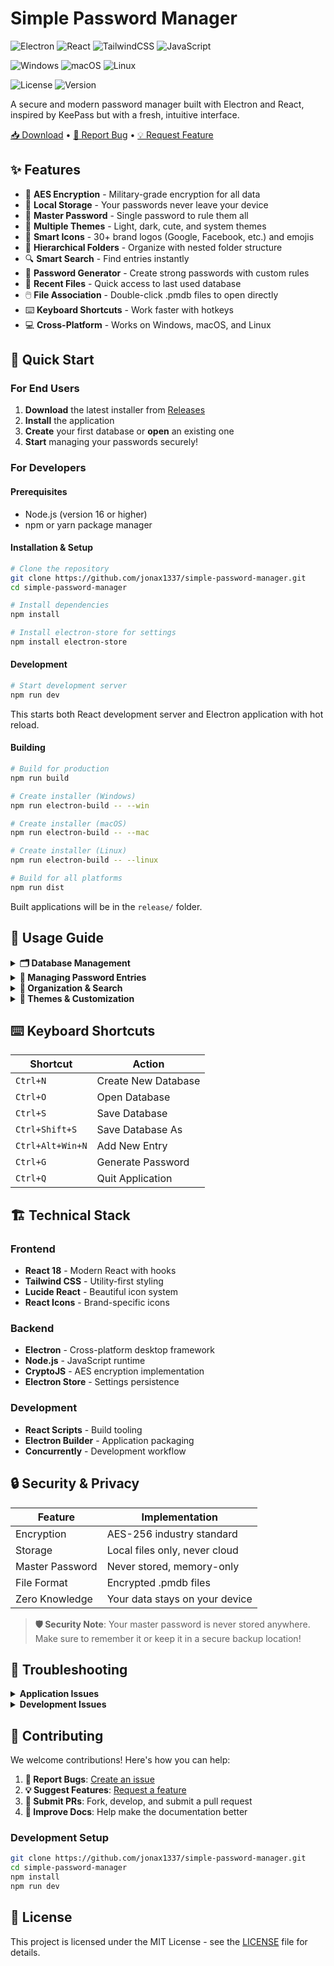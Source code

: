 # Simple Password Manager

![Electron](https://img.shields.io/badge/Electron-47848F?style=for-the-badge&logo=Electron&logoColor=white)
![React](https://img.shields.io/badge/React-20232A?style=for-the-badge&logo=react&logoColor=61DAFB)
![TailwindCSS](https://img.shields.io/badge/Tailwind_CSS-38B2AC?style=for-the-badge&logo=tailwind-css&logoColor=white)
![JavaScript](https://img.shields.io/badge/JavaScript-F7DF1E?style=for-the-badge&logo=javascript&logoColor=black)

![Windows](https://img.shields.io/badge/Windows-0078D6?style=for-the-badge&logo=windows&logoColor=white)
![macOS](https://img.shields.io/badge/macOS-000000?style=for-the-badge&logo=apple&logoColor=white)
![Linux](https://img.shields.io/badge/Linux-FCC624?style=for-the-badge&logo=linux&logoColor=black)

![License](https://img.shields.io/badge/License-MIT-yellow?style=for-the-badge)
![Version](https://img.shields.io/badge/Version-0.0.1--beta-orange?style=for-the-badge)

A secure and modern password manager built with Electron and React, inspired by KeePass but with a fresh, intuitive interface.

[📥 Download](https://github.com/jonax1337/simple-password-manager/releases) • [🐛 Report Bug](https://github.com/jonax1337/simple-password-manager/issues) • [💡 Request Feature](https://github.com/jonax1337/simple-password-manager/issues)

## ✨ Features

- 🔐 **AES Encryption** - Military-grade encryption for all data
- 💾 **Local Storage** - Your passwords never leave your device  
- 🔑 **Master Password** - Single password to rule them all
- 🎨 **Multiple Themes** - Light, dark, cute, and system themes
- 🎯 **Smart Icons** - 30+ brand logos (Google, Facebook, etc.) and emojis
- 📁 **Hierarchical Folders** - Organize with nested folder structure
- 🔍 **Smart Search** - Find entries instantly
- 🔧 **Password Generator** - Create strong passwords with custom rules
- 📂 **Recent Files** - Quick access to last used database
- 🖱️ **File Association** - Double-click .pmdb files to open directly
- ⌨️ **Keyboard Shortcuts** - Work faster with hotkeys
- 💻 **Cross-Platform** - Works on Windows, macOS, and Linux

## 🚀 Quick Start

### For End Users

1. **Download** the latest installer from [Releases](https://github.com/jonax1337/simple-password-manager/releases)
2. **Install** the application
3. **Create** your first database or **open** an existing one
4. **Start** managing your passwords securely!

### For Developers

#### Prerequisites
- Node.js (version 16 or higher)
- npm or yarn package manager

#### Installation & Setup

```bash
# Clone the repository
git clone https://github.com/jonax1337/simple-password-manager.git
cd simple-password-manager

# Install dependencies
npm install

# Install electron-store for settings
npm install electron-store
```

#### Development

```bash
# Start development server
npm run dev
```

This starts both React development server and Electron application with hot reload.

#### Building

```bash
# Build for production
npm run build

# Create installer (Windows)
npm run electron-build -- --win

# Create installer (macOS)  
npm run electron-build -- --mac

# Create installer (Linux)
npm run electron-build -- --linux

# Build for all platforms
npm run dist
```

Built applications will be in the `release/` folder.

## 📖 Usage Guide

<details>
<summary><strong>🗂️ Database Management</strong></summary>

### Creating a New Database
1. Launch the application
2. Click **Create New Database** or `Ctrl+N`
3. Choose a location and filename for your `.pmdb` file
4. Set a strong master password
5. Start adding your password entries

### Opening an Existing Database
1. Click **Open Database** or `Ctrl+O`
2. Select your `.pmdb` file (or double-click it in Explorer)
3. Enter your master password to unlock

> **💡 Tip**: Recently opened databases are automatically suggested on startup!

</details>

<details>
<summary><strong>🔑 Managing Password Entries</strong></summary>

### Adding New Entries
1. Click **Add Entry** or press `Ctrl+Alt+Win+N`
2. Fill in the details:
   - **Title**: Recognizable name (e.g., "Gmail", "Work Email")
   - **Folder**: Choose or create an organization folder
   - **URL**: Website URL (clickable for quick access)
   - **Username**: Your username or email
   - **Password**: Use the generator for strong passwords
   - **Icon**: Pick from 30+ brand logos, emojis, or general icons
   - **Notes**: Additional information or security questions

### Using the Password Generator
1. Click **Generate** in the password field or press `Ctrl+G`
2. Customize options:
   - **Length**: 4-128 characters
   - **Character types**: Letters, numbers, symbols
   - **Exclude similar**: Avoid confusing characters (i, l, 1, L, o, 0, O)
3. Copy and use the generated password

</details>

<details>
<summary><strong>📁 Organization & Search</strong></summary>

### Folder Management
- **Create folders**: Right-click in the folder tree
- **Nested structure**: Organize with subfolders (Work → Email → Gmail)
- **Move entries**: Drag & drop or edit entry folder
- **Folder icons**: Automatic icons based on content

### Finding Entries
- **Search bar**: Type to find entries by title, username, or URL
- **Folder filtering**: Click folders to show only those entries
- **Recent files**: Last opened database loads automatically

</details>

<details>
<summary><strong>🎨 Themes & Customization</strong></summary>

### Available Themes
- **Light**: Clean and bright interface
- **Dark**: Easy on the eyes for night use  
- **Cute**: Playful pink-themed design
- **System**: Automatically matches your OS theme

### Changing Themes
1. Click **Style** in the menu bar
2. Select your preferred theme
3. Theme is saved and applied automatically

</details>

## ⌨️ Keyboard Shortcuts

| Shortcut | Action |
|----------|--------|
| `Ctrl+N` | Create New Database |
| `Ctrl+O` | Open Database |
| `Ctrl+S` | Save Database |
| `Ctrl+Shift+S` | Save Database As |
| `Ctrl+Alt+Win+N` | Add New Entry |
| `Ctrl+G` | Generate Password |
| `Ctrl+Q` | Quit Application |

## 🏗️ Technical Stack

### Frontend
- **React 18** - Modern React with hooks
- **Tailwind CSS** - Utility-first styling
- **Lucide React** - Beautiful icon system
- **React Icons** - Brand-specific icons

### Backend  
- **Electron** - Cross-platform desktop framework
- **Node.js** - JavaScript runtime
- **CryptoJS** - AES encryption implementation
- **Electron Store** - Settings persistence

### Development
- **React Scripts** - Build tooling
- **Electron Builder** - Application packaging
- **Concurrently** - Development workflow

## 🔒 Security & Privacy

| Feature | Implementation |
|---------|----------------|
| Encryption | AES-256 industry standard |
| Storage | Local files only, never cloud |
| Master Password | Never stored, memory-only |
| File Format | Encrypted .pmdb files |
| Zero Knowledge | Your data stays on your device |

> **🛡️ Security Note**: Your master password is never stored anywhere. Make sure to remember it or keep it in a secure backup location!

## 🐛 Troubleshooting

<details>
<summary><strong>Application Issues</strong></summary>

**App won't start**
- Ensure Node.js 16+ is installed
- Delete `node_modules` folder and run `npm install`
- Check for conflicting antivirus software

**Database won't open**  
- Verify correct master password
- Check file permissions
- Try moving database to a different location

**Performance is slow**
- Keep database under 10MB
- Restart the application
- Clear unused database files

</details>

<details>
<summary><strong>Development Issues</strong></summary>

**Build fails**
- Run `npm install electron-store` if missing
- Clear build cache with `npm run build`
- Check Node.js version compatibility

**Electron won't start**
- Kill any running electron processes
- Delete `.electron` cache folder
- Run `npm run react-dev` and `npm run electron-dev` separately

</details>

## 🤝 Contributing

We welcome contributions! Here's how you can help:

1. **🐛 Report Bugs**: [Create an issue](https://github.com/jonax1337/simple-password-manager/issues)
2. **💡 Suggest Features**: [Request a feature](https://github.com/jonax1337/simple-password-manager/issues)
3. **🔧 Submit PRs**: Fork, develop, and submit a pull request
4. **📖 Improve Docs**: Help make the documentation better

### Development Setup
```bash
git clone https://github.com/jonax1337/simple-password-manager.git
cd simple-password-manager
npm install
npm run dev
```

## 📄 License

This project is licensed under the MIT License - see the [LICENSE](LICENSE) file for details.
